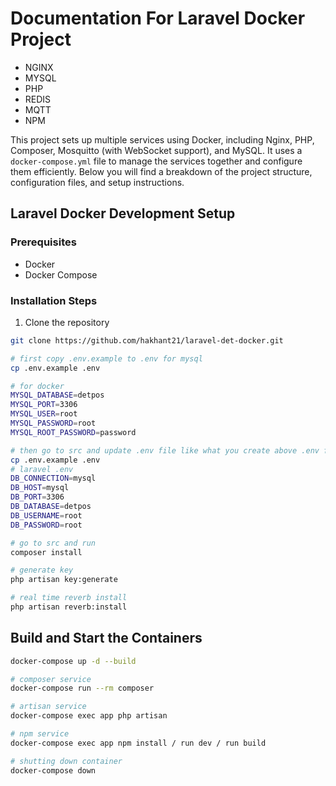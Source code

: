 # Documentation For Laravel Docker Project 

 - NGINX
 - MYSQL
 - PHP
 - REDIS
 - MQTT
 - NPM

This project sets up multiple services using Docker, including Nginx, PHP, Composer, Mosquitto (with WebSocket support), and MySQL. It uses a `docker-compose.yml` file to manage the services together and configure them efficiently. Below you will find a breakdown of the project structure, configuration files, and setup instructions.

## Laravel Docker Development Setup

### Prerequisites
- Docker
- Docker Compose

### Installation Steps

1. Clone the repository
```bash
git clone https://github.com/hakhant21/laravel-det-docker.git

# first copy .env.example to .env for mysql
cp .env.example .env

# for docker 
MYSQL_DATABASE=detpos
MYSQL_PORT=3306
MYSQL_USER=root
MYSQL_PASSWORD=root
MYSQL_ROOT_PASSWORD=password

# then go to src and update .env file like what you create above .env for laravel
cp .env.example .env
# laravel .env
DB_CONNECTION=mysql
DB_HOST=mysql
DB_PORT=3306
DB_DATABASE=detpos
DB_USERNAME=root
DB_PASSWORD=root

# go to src and run
composer install

# generate key
php artisan key:generate

# real time reverb install 
php artisan reverb:install 
```

## Build and Start the Containers

```bash
docker-compose up -d --build

# composer service
docker-compose run --rm composer

# artisan service
docker-compose exec app php artisan

# npm service
docker-compose exec app npm install / run dev / run build 

# shutting down container
docker-compose down
```
